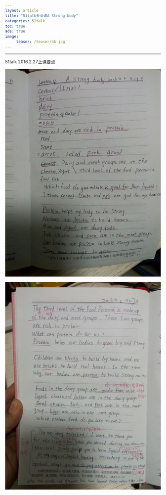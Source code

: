 ```yaml
---
layout: article
title: "51talk专业课A Strong body"
categories: 51talk
toc: true
ads: true
image:
     teaser: /teaser/bk.jpg
---
```


---

51talk   2016.2.27上课要点

![ss](https://github.com/storage201602/storage201602/blob/master/chenyifan2016/_posts/51talk/2016-02-28-234451talk.md/0228_72.jpg?raw=true)

![ss](https://github.com/storage201602/storage201602/blob/master/chenyifan2016/_posts/51talk/2016-02-28-234451talk.md/0228_71.jpg?raw=true)